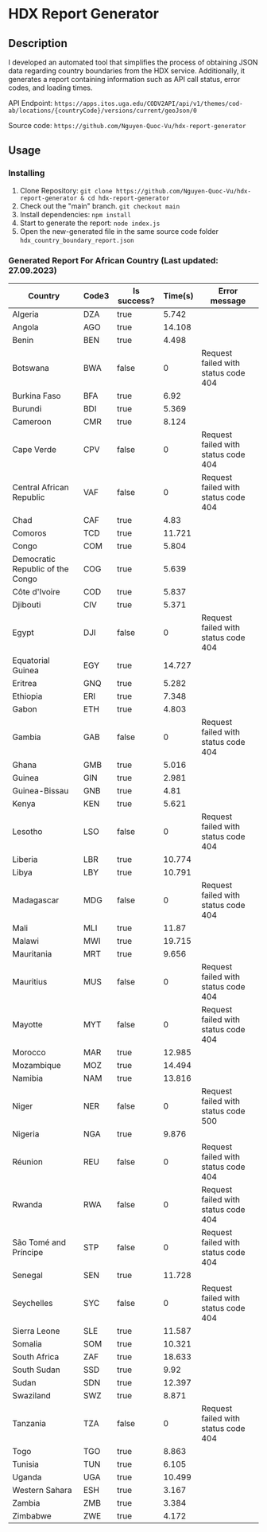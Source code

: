 # HDX Report Generator

## Description

I developed an automated tool that simplifies the process of obtaining JSON data regarding country boundaries from the HDX service. Additionally, it generates a report containing information such as API call status, error codes, and loading times.

API Endpoint: `https://apps.itos.uga.edu/CODV2API/api/v1/themes/cod-ab/locations/{countryCode}/versions/current/geoJson/0`

Source code: `https://github.com/Nguyen-Quoc-Vu/hdx-report-generator`

## Usage

### Installing

1. Clone Repository: `git clone https://github.com/Nguyen-Quoc-Vu/hdx-report-generator & cd hdx-report-generator`
2. Check out the "main" branch. `git checkout main`
3. Install dependencies: `npm install`
4. Start to generate the report: `node index.js`
5. Open the new-generated file in the same source code folder `hdx_country_boundary_report.json`

### Generated Report For African Country (Last updated: 27.09.2023)

| Country                          | Code3 | Is success? | Time(s) | Error message                       |
| -------------------------------- | ----- | ----------- | ------- | ----------------------------------- |
| Algeria                          | DZA   | true        | 5.742   |                                     |
| Angola                           | AGO   | true        | 14.108  |                                     |
| Benin                            | BEN   | true        | 4.498   |                                     |
| Botswana                         | BWA   | false       | 0       | Request failed with status code 404 |
| Burkina Faso                     | BFA   | true        | 6.92    |                                     |
| Burundi                          | BDI   | true        | 5.369   |                                     |
| Cameroon                         | CMR   | true        | 8.124   |                                     |
| Cape Verde                       | CPV   | false       | 0       | Request failed with status code 404 |
| Central African Republic         | VAF   | false       | 0       | Request failed with status code 404 |
| Chad                             | CAF   | true        | 4.83    |                                     |
| Comoros                          | TCD   | true        | 11.721  |                                     |
| Congo                            | COM   | true        | 5.804   |                                     |
| Democratic Republic of the Congo | COG   | true        | 5.639   |                                     |
| Côte d'Ivoire                    | COD   | true        | 5.837   |                                     |
| Djibouti                         | CIV   | true        | 5.371   |                                     |
| Egypt                            | DJI   | false       | 0       | Request failed with status code 404 |
| Equatorial Guinea                | EGY   | true        | 14.727  |                                     |
| Eritrea                          | GNQ   | true        | 5.282   |                                     |
| Ethiopia                         | ERI   | true        | 7.348   |                                     |
| Gabon                            | ETH   | true        | 4.803   |                                     |
| Gambia                           | GAB   | false       | 0       | Request failed with status code 404 |
| Ghana                            | GMB   | true        | 5.016   |                                     |
| Guinea                           | GIN   | true        | 2.981   |                                     |
| Guinea-Bissau                    | GNB   | true        | 4.81    |                                     |
| Kenya                            | KEN   | true        | 5.621   |                                     |
| Lesotho                          | LSO   | false       | 0       | Request failed with status code 404 |
| Liberia                          | LBR   | true        | 10.774  |                                     |
| Libya                            | LBY   | true        | 10.791  |                                     |
| Madagascar                       | MDG   | false       | 0       | Request failed with status code 404 |
| Mali                             | MLI   | true        | 11.87   |                                     |
| Malawi                           | MWI   | true        | 19.715  |                                     |
| Mauritania                       | MRT   | true        | 9.656   |                                     |
| Mauritius                        | MUS   | false       | 0       | Request failed with status code 404 |
| Mayotte                          | MYT   | false       | 0       | Request failed with status code 404 |
| Morocco                          | MAR   | true        | 12.985  |                                     |
| Mozambique                       | MOZ   | true        | 14.494  |                                     |
| Namibia                          | NAM   | true        | 13.816  |                                     |
| Niger                            | NER   | false       | 0       | Request failed with status code 500 |
| Nigeria                          | NGA   | true        | 9.876   |                                     |
| Réunion                          | REU   | false       | 0       | Request failed with status code 404 |
| Rwanda                           | RWA   | false       | 0       | Request failed with status code 404 |
| São Tomé and Príncipe            | STP   | false       | 0       | Request failed with status code 404 |
| Senegal                          | SEN   | true        | 11.728  |                                     |
| Seychelles                       | SYC   | false       | 0       | Request failed with status code 404 |
| Sierra Leone                     | SLE   | true        | 11.587  |                                     |
| Somalia                          | SOM   | true        | 10.321  |                                     |
| South Africa                     | ZAF   | true        | 18.633  |                                     |
| South Sudan                      | SSD   | true        | 9.92    |                                     |
| Sudan                            | SDN   | true        | 12.397  |                                     |
| Swaziland                        | SWZ   | true        | 8.871   |                                     |
| Tanzania                         | TZA   | false       | 0       | Request failed with status code 404 |
| Togo                             | TGO   | true        | 8.863   |                                     |
| Tunisia                          | TUN   | true        | 6.105   |                                     |
| Uganda                           | UGA   | true        | 10.499  |                                     |
| Western Sahara                   | ESH   | true        | 3.167   |                                     |
| Zambia                           | ZMB   | true        | 3.384   |                                     |
| Zimbabwe                         | ZWE   | true        | 4.172   |                                     |
